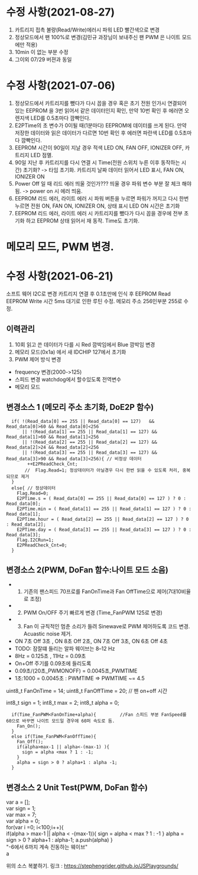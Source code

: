 # 수정 사항(2021-08-27)
1. 카트리지 접촉 불량(Read/Write)에러시 파워 LED 빨간색으로 변경
2. 정상모드에서 팬 100%로 변경(김민규 과장님이 보내주신 팬 PWM 은 나이트 모드에만 적용)
3. 10min 이 없는 부분 수정
4. 그이외 07/29 버젼과 동일

# 수정 사항(2021-07-06)
1. 정상모드에서 카트리지를 뺐다가 다시 꼽을 경우 혹은 초기 전원 인가시 연결되어 있는 EEPROM 을 3번 읽어서 같은 데이터인지 확인, 만약 10번 확인 후 에러면 오렌지색 LED를 0.5초마다 깜빡인다.
2. E2PTime의 초 변수가 0이될 때(1분마다) EEPROM에 데이터를 쓰게 된다. 만약 저장한 데이터와 읽은 데이터가 다르면 10번 확인 후 에러면 파란색 LED를 0.5초마다 깜빡인다.
3. EEPROM 시간이 90일이 지날 경우 적색 LED ON, FAN OFF, IONIZER OFF, 카트리지 LED 점멸.
4. 90일 지난 후 카트리지를 다시 연결 시 Time(전원 스위치 누른 이후 동작하는 시간) 초기화? -> 타임 초기화. 카트리지 날짜 데이터 읽어서 LED 표시, FAN ON, IONIZER ON
5. Power Off 일 때 리드 에러 띄울 것인가??? 띄울 경우 파워 변수 부분 잘 체크 해야됨. -> power on 시 에러 띄움.
6. EEPROM 리드 에러, 라이트 에러 시 파워 버튼을 누르면 파워가 꺼지고 다시 한번 누르면 전원 ON, FAN ON, IONIZER ON, 상태 표시 LED ON 시간은 초기화
7. EEPROM 리드 에러, 라이트 에러 시 카트리지를 뺐다가 다시 꼽을 경우에 전부 초기화 하고 EEPROM 상태 읽어서 재 동작. Time도 초기화.

# 메모리 모드, PWM 변경.

# 수정 사항(2021-06-21)
소프트 웨어 I2C로 변경 카트리지 연결 후 0.1초만에 인식 후 EEPROM Read
EEPROM Write 시간 5ms 대기로 인한 루틴 수정. 메모리 주소 256인부분 255로 수정.

## 이력관리
1. 10회 읽고 쓴 데이터가 다를 시 Red 깜박임에서 Blue 깜박임 변경
2. 메모리 모드(0x1a) 에서 새 IDCHIP 127에서 초기화
3. PWM 제어 방식 변경  
- frequency 변경(2000->125)
- 스피드 변경 watchdog에서 할수있도록 전역변수
- 메모리 모드


## 변경소스  1 (메모리 주소 초기화, DoE2P 함수)


      if( !(Read_data[0] == 255 || Read_data[0] == 127)   && Read_data[0]>60 && Read_data[0]<256 
          || !(Read_data[1] == 255 || Read_data[1] == 127) && Read_data[1]>60 && Read_data[1]<256 
          || !(Read_data[2] == 255 || Read_data[2] == 127) && Read_data[2]>24 && Read_data[2]<256
          || !(Read_data[3] == 255 || Read_data[3] == 127) && Read_data[3]>90 && Read_data[3]<256){ // 비정상 데이터
            ++E2PReadCheck_Cnt;
           //  Flag.Read=1; 정상데이터가 아닐경우 다시 한번 읽을 수 있도록 처리, 중복되므로 제거
      }
      else{ // 정상데이터
        Flag.Read=0;
        E2PTime.s = ( Read_data[0] == 255 || Read_data[0] == 127 ) ? 0 : Read_data[0]; 
        E2PTime.min = ( Read_data[1] == 255 || Read_data[1] == 127 ) ? 0 : Read_data[1];
        E2PTime.hour = ( Read_data[2] == 255 || Read_data[2] == 127 ) ? 0 : Read_data[2];
        E2PTime.day = ( Read_data[3] == 255 || Read_data[3] == 127 ) ? 0 : Read_data[3];
        Flag.I2CRun=1;
        E2PReadCheck_Cnt=0;
      }	


## 변경소스 2(PWM, DoFan 함수:나이트 모드 소음)
- 1. 기존의 팬스피드 70프로를 FanOnTime과 Fan OffTime으로 제어(7대10비율로 조정)
- 2. PWM On/OFF 주기 빠르게 변경 (Time_FanPWM 125로 변경)
- 3. Fan 이 규칙적인 멈춘 소리가 들려 Sinewave로 PWM 제어하도록 코드 변경. Acuastic noise 제거. 
- ON 7초 Off 3초 , ON 8초 Off 2초, ON 7초 Off 3초, ON 6초 Off 4초
- TODO: 잠잘떄 들리는 알파 웨이브는  8–12 Hz
- 8Hz = 0.125초 , 11Hz = 0.09초 
- On+Off 주기를 0.09초에 들리도록
- 0.09초/(20초_PWMONOFF) = 0.0045초_PWMTIME
- 1초:1000 = 0.0045초 : PWMTIME => PWMTIME ~= 4.5

uint8_t FanOnTime = 14; 
uint8_t FanOffTime = 20; // 팬 on+off 시간

int8_t sign = 1; 
int8_t max  = 2;
int8_t alpha = 0;

      
      if(Time_FanPWM<FanOnTime+alpha){         //Fan 스피드 부분 FanSpeed를 60으로 바꾸면 나이트 모드일 경우에 60퍼 속도로 돔.
        Fan_On();
      }
      else if(Time_FanPWM<FanOffTime){
        Fan_Off();
        if(alpha>max-1 || alpha<-(max-1) ){
          sign = alpha <max ? 1 : -1;
        }
        alpha = sign > 0 ? alpha+1 : alpha -1;
      }


## 변경소스 2 Unit Test(PWM, DoFan 함수)
var a = []; <br />
var sign = 1; <br />
var max = 7; <br />
var alpha = 0; <br />
 for(var i =0; i<100;i++){ <br />
 if(alpha > max-1 || alpha < -(max-1)){ sign = alpha < max ? 1 : -1 } alpha = sign > 0 ? alpha+1 : alpha-1; a.push(alpha) } <br />
"-6에서 6까지 계속 진동하는 웨이브" <br />
a <br />

위의 소스 복붙하기.
링크 : https://stephengrider.github.io/JSPlaygrounds/



